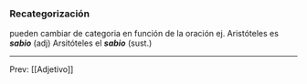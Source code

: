 ### Recategorización
pueden cambiar de categoria en función de la oración
ej.
	Aristóteles es ***sabio*** (adj)
	Arsitóteles el ***sabio*** (sust.)
___
Prev: [[Adjetivo]]